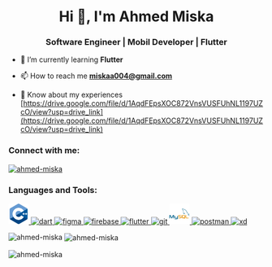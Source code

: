 <h1 align="center">Hi 👋, I'm Ahmed Miska</h1>
<h3 align="center">Software Engineer | Mobil Developer | Flutter</h3>

- 🌱 I’m currently learning **Flutter**

- 📫 How to reach me **miskaa004@gmail.com**

- 📄 Know about my experiences [https://drive.google.com/file/d/1AqdFEpsXOC872VnsVUSFUhNL1197UZcO/view?usp=drive_link](https://drive.google.com/file/d/1AqdFEpsXOC872VnsVUSFUhNL1197UZcO/view?usp=drive_link)

<h3 align="left">Connect with me:</h3>
<p align="left">
<a href="https://linkedin.com/in/ahmed-miska" target="blank"><img align="center" src="https://raw.githubusercontent.com/rahuldkjain/github-profile-readme-generator/master/src/images/icons/Social/linked-in-alt.svg" alt="ahmed-miska" height="30" width="40" /></a>
</p>

<h3 align="left">Languages and Tools:</h3>
<p align="left"> <a href="https://www.w3schools.com/cpp/" target="_blank" rel="noreferrer"> <img src="https://raw.githubusercontent.com/devicons/devicon/master/icons/cplusplus/cplusplus-original.svg" alt="cplusplus" width="40" height="40"/> </a> <a href="https://dart.dev" target="_blank" rel="noreferrer"> <img src="https://www.vectorlogo.zone/logos/dartlang/dartlang-icon.svg" alt="dart" width="40" height="40"/> </a> <a href="https://www.figma.com/" target="_blank" rel="noreferrer"> <img src="https://www.vectorlogo.zone/logos/figma/figma-icon.svg" alt="figma" width="40" height="40"/> </a> <a href="https://firebase.google.com/" target="_blank" rel="noreferrer"> <img src="https://www.vectorlogo.zone/logos/firebase/firebase-icon.svg" alt="firebase" width="40" height="40"/> </a> <a href="https://flutter.dev" target="_blank" rel="noreferrer"> <img src="https://www.vectorlogo.zone/logos/flutterio/flutterio-icon.svg" alt="flutter" width="40" height="40"/> </a> <a href="https://git-scm.com/" target="_blank" rel="noreferrer"> <img src="https://www.vectorlogo.zone/logos/git-scm/git-scm-icon.svg" alt="git" width="40" height="40"/> </a> <a href="https://www.mysql.com/" target="_blank" rel="noreferrer"> <img src="https://raw.githubusercontent.com/devicons/devicon/master/icons/mysql/mysql-original-wordmark.svg" alt="mysql" width="40" height="40"/> </a> <a href="https://postman.com" target="_blank" rel="noreferrer"> <img src="https://www.vectorlogo.zone/logos/getpostman/getpostman-icon.svg" alt="postman" width="40" height="40"/> </a> <a href="https://www.adobe.com/products/xd.html" target="_blank" rel="noreferrer"> <img src="https://cdn.worldvectorlogo.com/logos/adobe-xd.svg" alt="xd" width="40" height="40"/> </a> </p>

<p><img align="left" src="https://github-readme-stats.vercel.app/api/top-langs?username=ahmed-miska&show_icons=true&locale=en&layout=compact" alt="ahmed-miska" /></p>

<p>&nbsp;<img align="center" src="https://github-readme-stats.vercel.app/api?username=ahmed-miska&show_icons=true&locale=en" alt="ahmed-miska" /></p>

<p><img align="center" src="https://github-readme-streak-stats.herokuapp.com/?user=ahmed-miska&" alt="ahmed-miska" /></p>
